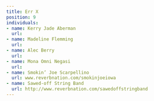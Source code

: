 ```yaml
---
title: Err X
position: 9
individuals:
- name: Kerry Jade Aberman
  url: 
- name: Madeline Flemming
  url: 
- name: Alec Berry
  url: 
- name: Mona Omni Negasi
  url: 
- name: Smokin’ Joe Scarpellino
  url: www.reverbnation.com/smokinjoeiowa
- name: Sawed-off String Band
  url: http://www.reverbnation.com/sawedoffstringband
---
```


